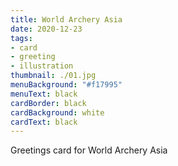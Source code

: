 ```yaml
---
title: World Archery Asia
date: 2020-12-23
tags:
- card
- greeting
- illustration
thumbnail: ./01.jpg
menuBackground: "#f17995"
menuText: black
cardBorder: black
cardBackground: white
cardText: black
---
```


Greetings card for World Archery Asia